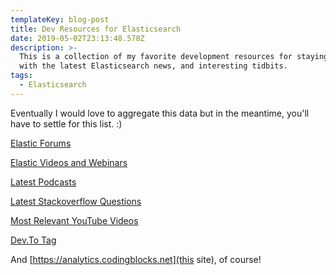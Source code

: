 ```yaml
---
templateKey: blog-post
title: Dev Resources for Elasticsearch
date: 2019-05-02T23:13:48.578Z
description: >-
  This is a collection of my favorite development resources for staying in touch
  with the latest Elasticsearch news, and interesting tidbits.
tags:
  - Elasticsearch
---
```

Eventually I would love to aggregate this data but in the meantime, you'll have to settle for this list. :)

[Elastic Forums](https://discuss.elastic.co/c/elasticsearch)

[Elastic Videos and Webinars](https://www.elastic.co/videos/)

[Latest Podcasts](https://qit.cloud/search/elasticsearch)

[Latest Stackoverflow Questions](https://stackoverflow.com/questions/tagged/elasticsearch)

[Most Relevant YouTube Videos](https://www.youtube.com/results?search_query=Elasticsearch)

[Dev.To Tag](https://dev.to/t/elasticsearch)

And [https://analytics.codingblocks.net](this site), of course!
